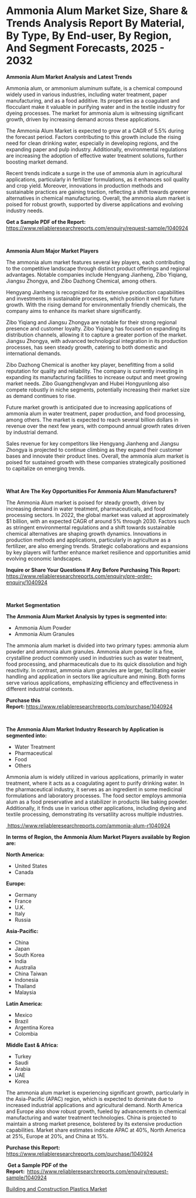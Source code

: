 <p><h1>Ammonia Alum Market Size, Share & Trends Analysis Report By Material, By Type, By End-user, By Region, And Segment Forecasts, 2025 - 2032</h1></p><p><strong>Ammonia Alum Market Analysis and Latest Trends</strong></p>
<p><p>Ammonia alum, or ammonium aluminum sulfate, is a chemical compound widely used in various industries, including water treatment, paper manufacturing, and as a food additive. Its properties as a coagulant and flocculant make it valuable in purifying water and in the textile industry for dyeing processes. The market for ammonia alum is witnessing significant growth, driven by increasing demand across these applications.</p><p>The Ammonia Alum Market is expected to grow at a CAGR of 5.5% during the forecast period. Factors contributing to this growth include the rising need for clean drinking water, especially in developing regions, and the expanding paper and pulp industry. Additionally, environmental regulations are increasing the adoption of effective water treatment solutions, further boosting market demand.</p><p>Recent trends indicate a surge in the use of ammonia alum in agricultural applications, particularly in fertilizer formulations, as it enhances soil quality and crop yield. Moreover, innovations in production methods and sustainable practices are gaining traction, reflecting a shift towards greener alternatives in chemical manufacturing. Overall, the ammonia alum market is poised for robust growth, supported by diverse applications and evolving industry needs.</p></p>
<p><strong>Get a Sample PDF of the Report:&nbsp;</strong> <a href="https://www.reliableresearchreports.com/enquiry/request-sample/1040924?utm_campaign=2743&utm_medium=2&utm_source=Github&utm_content=ia&utm_term=01042025&utm_id=ammonia-alum">https://www.reliableresearchreports.com/enquiry/request-sample/1040924</a></p>
<p>&nbsp;</p>
<p><strong>Ammonia Alum Major Market Players</strong></p>
<p><p>The ammonia alum market features several key players, each contributing to the competitive landscape through distinct product offerings and regional advantages. Notable companies include Hengyang Jianheng, Zibo Yiqiang, Jiangsu Zhongya, and Zibo Dazhong Chemical, among others.</p><p>Hengyang Jianheng is recognized for its extensive production capabilities and investments in sustainable processes, which position it well for future growth. With the rising demand for environmentally friendly chemicals, the company aims to enhance its market share significantly.</p><p>Zibo Yiqiang and Jiangsu Zhongya are notable for their strong regional presence and customer loyalty. Zibo Yiqiang has focused on expanding its distribution channels, allowing it to capture a greater portion of the market. Jiangsu Zhongya, with advanced technological integration in its production processes, has seen steady growth, catering to both domestic and international demands.</p><p>Zibo Dazhong Chemical is another key player, benefitting from a solid reputation for quality and reliability. The company is currently investing in expanding its manufacturing facilities to increase output and meet growing market needs. Zibo Guangzhenglvyan and Hubei Hongyunlong also compete robustly in niche segments, potentially increasing their market size as demand continues to rise.</p><p>Future market growth is anticipated due to increasing applications of ammonia alum in water treatment, paper production, and food processing, among others. The market is expected to reach several billion dollars in revenue over the next few years, with compound annual growth rates driven by industrial demand.</p><p>Sales revenue for key competitors like Hengyang Jianheng and Jiangsu Zhongya is projected to continue climbing as they expand their customer bases and innovate their product lines. Overall, the ammonia alum market is poised for sustained growth with these companies strategically positioned to capitalize on emerging trends.</p></p>
<p>&nbsp;</p>
<p><strong>What Are The Key Opportunities For Ammonia Alum Manufacturers?</strong></p>
<p><p>The Ammonia Alum market is poised for steady growth, driven by increasing demand in water treatment, pharmaceuticals, and food processing sectors. In 2022, the global market was valued at approximately $1 billion, with an expected CAGR of around 5% through 2030. Factors such as stringent environmental regulations and a shift towards sustainable chemical alternatives are shaping growth dynamics. Innovations in production methods and applications, particularly in agriculture as a fertilizer, are also emerging trends. Strategic collaborations and expansions by key players will further enhance market resilience and opportunities amid evolving economic landscapes.</p></p>
<p><strong>Inquire or Share Your Questions If Any Before Purchasing This Report:</strong> <a href="https://www.reliableresearchreports.com/enquiry/pre-order-enquiry/1040924?utm_campaign=2743&utm_medium=2&utm_source=Github&utm_content=ia&utm_term=01042025&utm_id=ammonia-alum">https://www.reliableresearchreports.com/enquiry/pre-order-enquiry/1040924</a></p>
<p>&nbsp;</p>
<p><strong>Market Segmentation</strong></p>
<p><strong>The Ammonia Alum Market Analysis by types is segmented into:</strong></p>
<p><ul><li>Ammonia Alum Powder</li><li>Ammonia Alum Granules</li></ul></p>
<p><p>The ammonia alum market is divided into two primary types: ammonia alum powder and ammonia alum granules. Ammonia alum powder is a fine, crystalline product commonly used in industries such as water treatment, food processing, and pharmaceuticals due to its quick dissolution and high reactivity. In contrast, ammonia alum granules are larger, facilitating easier handling and application in sectors like agriculture and mining. Both forms serve various applications, emphasizing efficiency and effectiveness in different industrial contexts.</p></p>
<p><strong>Purchase this Report:&nbsp;</strong><a href="https://www.reliableresearchreports.com/purchase/1040924?utm_campaign=2743&utm_medium=2&utm_source=Github&utm_content=ia&utm_term=01042025&utm_id=ammonia-alum">https://www.reliableresearchreports.com/purchase/1040924</a></p>
<p>&nbsp;</p>
<p><strong>The Ammonia Alum Market Industry Research by Application is segmented into:</strong></p>
<p><ul><li>Water Treatment</li><li>Pharmaceutical</li><li>Food</li><li>Others</li></ul></p>
<p><p>Ammonia alum is widely utilized in various applications, primarily in water treatment, where it acts as a coagulating agent to purify drinking water. In the pharmaceutical industry, it serves as an ingredient in some medicinal formulations and laboratory processes. The food sector employs ammonia alum as a food preservative and a stabilizer in products like baking powder. Additionally, it finds use in various other applications, including dyeing and textile processing, demonstrating its versatility across multiple industries.</p></p>
<p><a href="https://www.reliableresearchreports.com/ammonia-alum-r1040924?utm_campaign=2743&utm_medium=2&utm_source=Github&utm_content=ia&utm_term=01042025&utm_id=ammonia-alum">&nbsp;https://www.reliableresearchreports.com/ammonia-alum-r1040924</a></p>
<p><strong>In terms of Region, the Ammonia Alum Market Players available by Region are:</strong></p>
<p>
    <p> <strong> North America: </strong>
        <ul>
            <li>United States</li>
            <li>Canada</li>
        </ul>
        </p> 
    <p> <strong> Europe: </strong>
        <ul>
            <li>Germany</li>
            <li>France</li>
            <li>U.K.</li>
            <li>Italy</li>
            <li>Russia</li>
        </ul>
        </p> 
    <p> <strong> Asia-Pacific: </strong>
        <ul>
            <li>China</li>
            <li>Japan</li>
            <li>South Korea</li>
            <li>India</li>
            <li>Australia</li>
            <li>China Taiwan</li>
            <li>Indonesia</li>
            <li>Thailand</li>
            <li>Malaysia</li>
        </ul>
        </p> 
    <p> <strong> Latin America: </strong>
        <ul>
            <li>Mexico</li>
            <li>Brazil</li>
            <li>Argentina Korea</li>
            <li>Colombia</li>
        </ul>
        </p> 
    <p> <strong> Middle East & Africa: </strong>
        <ul>
            <li>Turkey</li>
            <li>Saudi</li>
            <li>Arabia</li>
            <li>UAE</li>
            <li>Korea</li>
        </ul>
    </p>
    </p>
<p><p>The ammonia alum market is experiencing significant growth, particularly in the Asia-Pacific (APAC) region, which is expected to dominate due to increased industrial applications and agricultural demand. North America and Europe also show robust growth, fueled by advancements in chemical manufacturing and water treatment technologies. China is projected to maintain a strong market presence, bolstered by its extensive production capabilities. Market share estimates indicate APAC at 40%, North America at 25%, Europe at 20%, and China at 15%.</p></p>
<p><strong>Purchase this Report: </strong><a href="https://www.reliableresearchreports.com/purchase/1040924?utm_campaign=2743&utm_medium=2&utm_source=Github&utm_content=ia&utm_term=01042025&utm_id=ammonia-alum">https://www.reliableresearchreports.com/purchase/1040924</a></p>
<p>&nbsp;<strong>Get a Sample PDF of the Report:&nbsp;&nbsp;</strong><a href="https://www.reliableresearchreports.com/enquiry/request-sample/1040924?utm_campaign=2743&utm_medium=2&utm_source=Github&utm_content=ia&utm_term=01042025&utm_id=ammonia-alum">https://www.reliableresearchreports.com/enquiry/request-sample/1040924</a></p>
<p><strong></strong></p>
<p><p><a href="https://github.com/ccreola81/Market-Research-Report-List-1/blob/main/building-and-construction-plastics-market.md?utm_campaign=2743&utm_medium=2&utm_source=Github&utm_content=ia&utm_term=01042025&utm_id=ammonia-alum">Building and Construction Plastics Market</a></p></p>